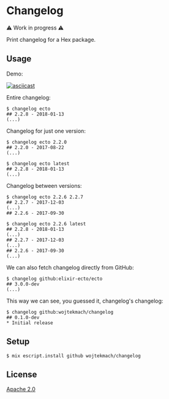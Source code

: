 # Changelog

:warning: Work in progress :warning:

Print changelog for a Hex package.

## Usage

Demo:

[![asciicast](https://asciinema.org/a/159659.png)](https://asciinema.org/a/159659)

Entire changelog:

```
$ changelog ecto
## 2.2.8 - 2018-01-13
(...)
```

Changelog for just one version:

```
$ changelog ecto 2.2.0
## 2.2.0 - 2017-08-22
(...)

$ changelog ecto latest
## 2.2.8 - 2018-01-13
(...)
```

Changelog between versions:

```
$ changelog ecto 2.2.6 2.2.7
## 2.2.7 - 2017-12-03
(...)
## 2.2.6 - 2017-09-30

$ changelog ecto 2.2.6 latest
## 2.2.8 - 2018-01-13
(...)
## 2.2.7 - 2017-12-03
(...)
## 2.2.6 - 2017-09-30
(...)
```

We can also fetch changelog directly from GitHub:

```
$ changelog github:elixir-ecto/ecto
## 3.0.0-dev
(...)
```

This way we can see, you guessed it, changelog's changelog:

```
$ changelog github:wojtekmach/changelog
## 0.1.0-dev
* Initial release
```

## Setup

```
$ mix escript.install github wojtekmach/changelog
```

## License

[Apache 2.0](./LICENSE.md)
